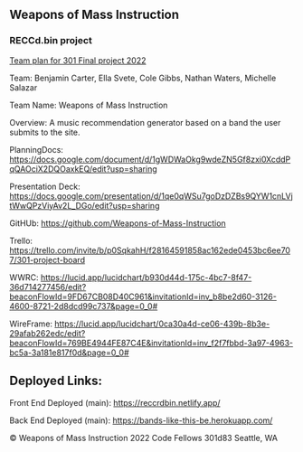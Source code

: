 ## Weapons of Mass Instruction
### RECCd.bin project

[Team plan for 301 Final project 2022](https://github.com/Weapons-of-Mass-Instruction/Team-Plan)

Team: Benjamin Carter, Ella Svete, Cole Gibbs, Nathan Waters, Michelle Salazar

Team Name: Weapons of Mass Instruction

Overview: A music recommendation generator based on a band the user submits to the site.

PlanningDocs: https://docs.google.com/document/d/1gWDWaOkg9wdeZN5Gf8zxi0XcddPqQAOciX2DQOaxkEQ/edit?usp=sharing

Presentation Deck: https://docs.google.com/presentation/d/1qe0qWSu7goDzDZBs9QYW1cnLVjtWwQPzViyAv2L_DGo/edit?usp=sharing

GitHUb: https://github.com/Weapons-of-Mass-Instruction

Trello: https://trello.com/invite/b/p0SqkahH/f28164591858ac162ede0453bc6ee707/301-project-board

WWRC: https://lucid.app/lucidchart/b930d44d-175c-4bc7-8f47-36d714277456/edit?beaconFlowId=9FD67CB08D40C961&invitationId=inv_b8be2d60-3126-4600-8721-2d8dcd99c737&page=0_0#

WireFrame: https://lucid.app/lucidchart/0ca30a4d-ce06-439b-8b3e-29afab262edc/edit?beaconFlowId=769BE4944FE87C4E&invitationId=inv_f2f7fbbd-3a97-4963-bc5a-3a181e817f0d&page=0_0#

## Deployed Links:

Front End Deployed (main): https://reccrdbin.netlify.app/

Back End Deployed (main): https://bands-like-this-be.herokuapp.com/

&copy; Weapons of Mass Instruction 2022
Code Fellows 301d83 Seattle, WA
